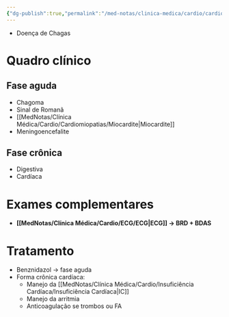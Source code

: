 ```yaml
---
{"dg-publish":true,"permalink":"/med-notas/clinica-medica/cardio/cardiomiopatias/cardiomiopatia-chagasica/","tags":["review"]}
---
```


- Doença de Chagas
# Quadro clínico
## Fase aguda
- Chagoma
- Sinal de Romanã
- [[MedNotas/Clínica Médica/Cardio/Cardiomiopatias/Miocardite\|Miocardite]]
- Meningoencefalite
## Fase crônica
- Digestiva
- Cardíaca

# Exames complementares
- **[[MedNotas/Clínica Médica/Cardio/ECG/ECG\|ECG]] -> BRD + BDAS**

# Tratamento
- Benznidazol -> fase aguda
- Forma crônica cardíaca:
	- Manejo da [[MedNotas/Clínica Médica/Cardio/Insuficiência Cardíaca/Insuficiência Cardíaca\|IC]]
	- Manejo da arritmia
	- Anticoagulação se trombos ou FA